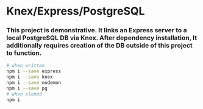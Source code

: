 # Knex/Express/PostgreSQL
### This project is demonstrative. It links an Express server to a local PostgreSQL DB via Knex. After dependency installation, It additionally requires creation of the DB outside of this project to function.

```bash
# when written
npm i --save express
npm i --save knex
npm i --save nodemon
npm i --save pg
# when cloned
npm i
```